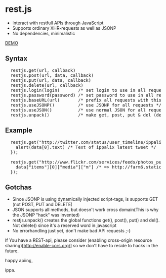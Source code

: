 rest.js
=======
* Interact with restfull APIs through JavaScript
* Supports ordinary XHR-requests as well as JSONP
* No dependencies, minimalistic

[DEMO](http://ippa.se/restjs/)

Syntax
------
<pre>
  restjs.get(url, callback)
  restjs.post(url, data, callback)
  restjs.put(url, data, callback)
  restjs.delete(url, callback)
  restjs.login(login)       /* set login to use in all requests */
  restjs.password(password) /* set password to use in all requests */
  restjs.baseURL(url)       /* prefix all requests with this url */
  restjs.useJSONP()         /* use JSONP for all requests */
  restjs.useJSON()          /* use normal JSON for all requests */
  restjs.unpack()           /* make get, post, put & del (delete is a reserved word) available as top level methods */
</pre>

Example
-------
<pre>
  restjs.get("http://twitter.com/status/user_timeline/ippalix.json?count=10", function(data) {
    alert(data[0].text) /* Text of ippalix latest tweet */
  });

  restjs.get("http://www.flickr.com/services/feeds/photos_public.gne?format=json", function(data) {
    data["items"][0]["media"]["m"] /* => http://farm6.static.flickr.com/5064/xxxxxxxxxx.jpg */
  });
</pre>

Gotchas
-------
* Since JSONP is using dynamically injected script-tags, is supports GET (not POST, PUT and DELETE)
* JSON supports all methods, but doesn't work cross domain(This is why the JSONP "hack" was invented)
* restjs.unpack() creates the global functions get(), post(), put() and del(). Not delete() since it's a reserved word in javascript
* No errorhandling just yet, don't make bad API requests ;-)

If You have a REST-api, please consider (enabling cross-origin resource sharing)[http://enable-cors.org/] so we don't have to reside to hacks in the future.

happy apiing,

ippa.
